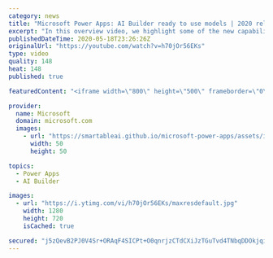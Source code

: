 ```yaml
---
category: news
title: "Microsoft Power Apps: AI Builder ready to use models | 2020 release wave 1 overview"
excerpt: "In this overview video, we highlight some of the new capabilities included in the latest update to Microsoft Power Apps, AI Builder ready to use models.     Here are the capabilities covered:   • Entity extraction helps you by identifying and extracting people, dates, places, locations, etc. from text"
publishedDateTime: 2020-05-18T23:26:26Z
originalUrl: "https://youtube.com/watch?v=h70jOr56EKs"
type: video
quality: 148
heat: 148
published: true

featuredContent: "<iframe width=\"800\" height=\"500\" frameborder=\"0\" src=\"https://www.youtube.com/embed/h70jOr56EKs\" allow=\"accelerometer; autoplay; encrypted-media; gyroscope; picture-in-picture\" allowfullscreen></iframe>"

provider:
  name: Microsoft
  domain: microsoft.com
  images:
    - url: "https://smartableai.github.io/microsoft-power-apps/assets/images/organizations/microsoft.com-50x50.jpg"
      width: 50
      height: 50

topics:
  - Power Apps
  - AI Builder

images:
  - url: "https://i.ytimg.com/vi/h70jOr56EKs/maxresdefault.jpg"
    width: 1280
    height: 720
    isCached: true

secured: "j5zQevB2PJ0V4Sr+ORAqF4SICPt+O0qnrjzCTdCXiJzTGuTvd4TNbqDDOkjqir82kSk3VKbnd84iImWZTk+nv8y5zN54LsfM2aZ3tHeYRIQATSnDrjRghzCk0DyY7CRWWVeXCoewnVxxFYjUPzGMAF6EnGFA8Rffu4ByNduimg24tA9pKVlV8Gsd6wvvvSg7vI6ZPIy6lP8vlH5ScAPI11z2gUKT33yqVN0a0LcoeXfJnPCIiBnZvN9Lh5o2Kzdy0dHCjPPPtCrpB8voKlPDx6NWwek406t050KV0GcPoLrD5BOL4CVPBAanL9fyoLUMyOE6Q1911gkd98ncdzC9l3N9WqtEmEwTRHsuGQmBTJmIzAIX5cD5JeHiMeaZ1SR0VU8H7/anJBrLfQ3g+/cwkcxWv37+ysf8rVzT/n38bEJ4eW/ZWr/PkdbWK9avoZFz;ZMd9owweNYr6K6IrKeIk+g=="
---
```


